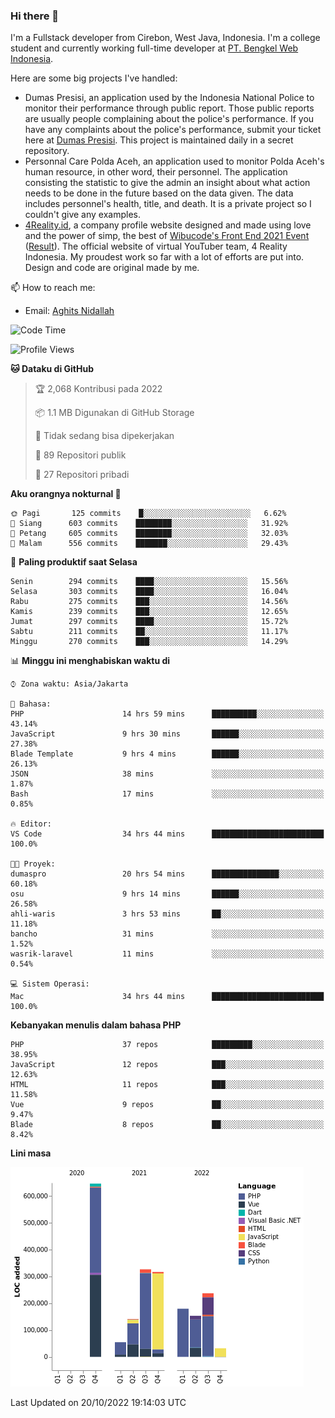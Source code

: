 ### Hi there 👋
I'm a Fullstack developer from Cirebon, West Java, Indonesia. I'm a college student and currently working full-time developer at [PT. Bengkel Web Indonesia](https://github.com/PT-Bengkel-Web-Indonesia).

Here are some big projects I've handled:
- Dumas Presisi, an application used by the Indonesia National Police to monitor their performance through public report. Those public reports are usually people complaining about the police's performance. If you have any complaints about the police's performance, submit your ticket here at [Dumas Presisi](https://dumaspresisi.polri.go.id/dumaspro). This project is maintained daily in a secret repository.
- Personnal Care Polda Aceh, an application used to monitor Polda Aceh's human resource, in other word, their personnel. The application consisting the statistic to give the admin an insight about what action needs to be done in the future based on the data given. The data includes personnel's health, title, and death. It is a private project so I couldn't give any examples.
- [4Reality.id](https://4reality.id), a company profile website designed and made using love and the power of simp, the best of [Wibucode's Front End 2021 Event](https://github.com/wibucode02/submision-event-frontend-2021) ([Result](https://github.com/wibucode02/top-5-pemenang-event-front-end-wibucode-2021)). The official website of virtual YouTuber team, 4 Reality Indonesia. My proudest work so far with a lot of efforts are put into. Design and code are original made by me.

📫 How to reach me:
- Email: [Aghits Nidallah](mailto:yourlovelydev@gmail.com)

<!--START_SECTION:waka-->
![Code Time](http://img.shields.io/badge/Code%20Time-1%2C800%20hrs%2023%20mins-blue)

![Profile Views](http://img.shields.io/badge/Profil%20dilihat-2-blue)

**🐱 Dataku di GitHub** 

> 🏆 2,068 Kontribusi pada 2022
 > 
> 📦 1.1 MB Digunakan di GitHub Storage 
 > 
> 🚫 Tidak sedang bisa dipekerjakan
 > 
> 📜 89 Repositori publik 
 > 
> 🔑 27 Repositori pribadi  
 > 
**Aku orangnya nokturnal 🦉** 

```text
🌞 Pagi       125 commits    █░░░░░░░░░░░░░░░░░░░░░░░░   6.62% 
🌆 Siang      603 commits    ████████░░░░░░░░░░░░░░░░░   31.92% 
🌃 Petang     605 commits    ████████░░░░░░░░░░░░░░░░░   32.03% 
🌙 Malam      556 commits    ███████░░░░░░░░░░░░░░░░░░   29.43%

```
📅 **Paling produktif saat Selasa** 

```text
Senin        294 commits    ████░░░░░░░░░░░░░░░░░░░░░   15.56% 
Selasa       303 commits    ████░░░░░░░░░░░░░░░░░░░░░   16.04% 
Rabu         275 commits    ███░░░░░░░░░░░░░░░░░░░░░░   14.56% 
Kamis        239 commits    ███░░░░░░░░░░░░░░░░░░░░░░   12.65% 
Jumat        297 commits    ████░░░░░░░░░░░░░░░░░░░░░   15.72% 
Sabtu        211 commits    ██░░░░░░░░░░░░░░░░░░░░░░░   11.17% 
Minggu       270 commits    ███░░░░░░░░░░░░░░░░░░░░░░   14.29%

```


📊 **Minggu ini menghabiskan waktu di** 

```text
⌚︎ Zona waktu: Asia/Jakarta

💬 Bahasa: 
PHP                      14 hrs 59 mins      ██████████░░░░░░░░░░░░░░░   43.14% 
JavaScript               9 hrs 30 mins       ██████░░░░░░░░░░░░░░░░░░░   27.38% 
Blade Template           9 hrs 4 mins        ██████░░░░░░░░░░░░░░░░░░░   26.13% 
JSON                     38 mins             ░░░░░░░░░░░░░░░░░░░░░░░░░   1.87% 
Bash                     17 mins             ░░░░░░░░░░░░░░░░░░░░░░░░░   0.85%

🔥 Editor: 
VS Code                  34 hrs 44 mins      █████████████████████████   100.0%

🐱‍💻 Proyek: 
dumaspro                 20 hrs 54 mins      ███████████████░░░░░░░░░░   60.18% 
osu                      9 hrs 14 mins       ██████░░░░░░░░░░░░░░░░░░░   26.58% 
ahli-waris               3 hrs 53 mins       ██░░░░░░░░░░░░░░░░░░░░░░░   11.18% 
bancho                   31 mins             ░░░░░░░░░░░░░░░░░░░░░░░░░   1.52% 
wasrik-laravel           11 mins             ░░░░░░░░░░░░░░░░░░░░░░░░░   0.54%

💻 Sistem Operasi: 
Mac                      34 hrs 44 mins      █████████████████████████   100.0%

```

**Kebanyakan menulis dalam bahasa PHP** 

```text
PHP                      37 repos            █████████░░░░░░░░░░░░░░░░   38.95% 
JavaScript               12 repos            ███░░░░░░░░░░░░░░░░░░░░░░   12.63% 
HTML                     11 repos            ███░░░░░░░░░░░░░░░░░░░░░░   11.58% 
Vue                      9 repos             ██░░░░░░░░░░░░░░░░░░░░░░░   9.47% 
Blade                    8 repos             ██░░░░░░░░░░░░░░░░░░░░░░░   8.42%

```


**Lini masa**

![Chart not found](https://raw.githubusercontent.com/NikarashiHatsu/NikarashiHatsu/master/charts/bar_graph.png) 


 Last Updated on 20/10/2022 19:14:03 UTC
<!--END_SECTION:waka-->
